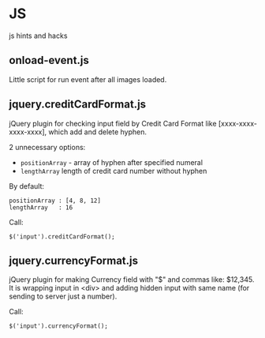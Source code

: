 JS
==

js hints and hacks

<h2>onload-event.js</h2>

Little script for run event after all images loaded.

<h2>jquery.creditСardFormat.js</h2>

jQuery plugin for checking input field by Credit Card Format like [xxxx-xxxx-xxxx-xxxx], which add and delete hyphen.

2 unnecessary options: 
<ul>
<li><code>positionArray</code> - array of hyphen after specified numeral</li>
<li><code>lengthArray</code> length of credit card number without hyphen</li>
</ul>

By default:

<pre><code>positionArray : [4, 8, 12]
lengthArray   : 16  
</code></pre>

Call: 
<pre><code>$('input').creditСardFormat();</code></pre>


<h2>jquery.currencyFormat.js</h2>

jQuery plugin for making Currency field with "$" and commas like: $12,345.<br />
It is wrapping input in &lt;div&gt; and adding hidden input with same name (for sending to server just a number).

Call: 
<pre><code>$('input').currencyFormat();</code></pre>

